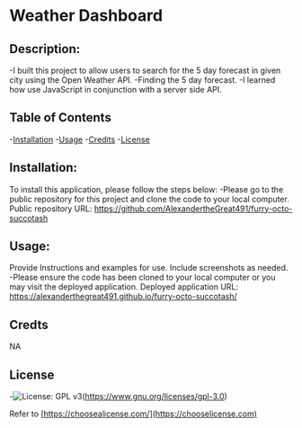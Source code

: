 # Weather Dashboard
  

## Description:
-I built this project to allow users to search for the 5 day forecast in given city using the Open Weather API.
-Finding the 5 day forecast.
-I learned how use JavaScript in conjunction with a server side API.

## Table of Contents
-[Installation](#installation)
-[Usage](#usage)
-[Credits](#credits)
-[License](#license)

## Installation:
To install this application, please follow the steps below:
-Please go to the public repository for this project and clone the code to your local computer. Public repository URL: https://github.com/AlexandertheGreat491/furry-octo-succotash

## Usage:
Provide Instructions and examples for use. Include screenshots as needed.
-Please ensure the code has been cloned to your local computer or you may visit the deployed application. Deployed application URL: https://alexanderthegreat491.github.io/furry-octo-succotash/

## Credts
NA

## License
-![License: GPL v3](https://img.shields.io/badge/License-GPLv3-blue.svg)(https://www.gnu.org/licenses/gpl-3.0)

Refer to [https://choosealicense.com/](https://chooselicense.com)

